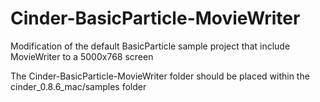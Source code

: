 Cinder-BasicParticle-MovieWriter
================================

Modification of the default BasicParticle sample project that include MovieWriter to a 5000x768 screen

The Cinder-BasicParticle-MovieWriter folder should be placed within the cinder_0.8.6_mac/samples folder